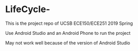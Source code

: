 # LifeCycle-
This is the project repo of UCSB ECE150/ECE251 2019 Spring

Use Android Studio and an Android Phone to run the project

May not work well because of the version of Android Studio
